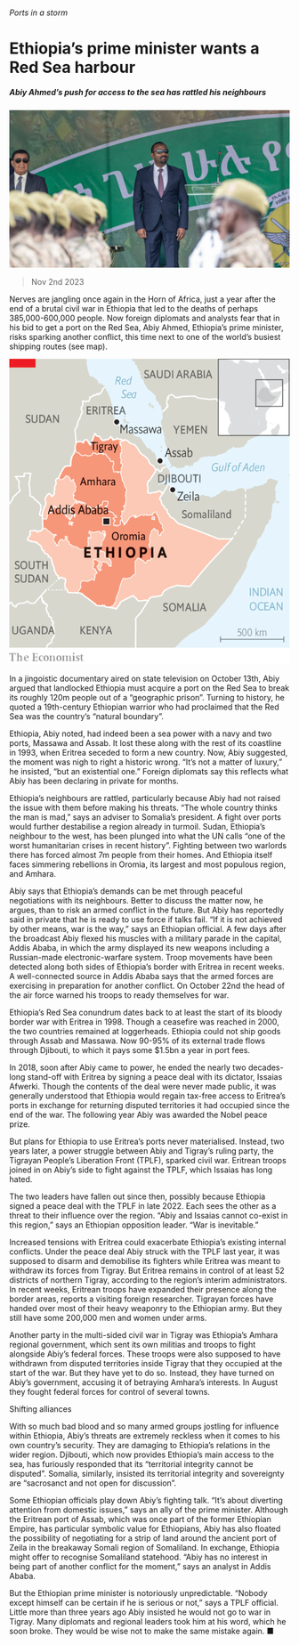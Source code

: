 ###### Ports in a storm

# Ethiopia’s prime minister wants a Red Sea harbour 

##### Abiy Ahmed’s push for access to the sea has rattled his neighbours 

![image](images/20231104_MAP508.jpg) 

> Nov 2nd 2023 

Nerves are jangling once again in the Horn of Africa, just a year after the end of a brutal civil war in Ethiopia that led to the deaths of perhaps 385,000-600,000 people. Now foreign diplomats and analysts fear that in his bid to get a port on the Red Sea, Abiy Ahmed, Ethiopia’s prime minister, risks sparking another conflict, this time next to one of the world’s busiest shipping routes (see map). 

![image](images/20231104_MAM964.png) 


In a jingoistic documentary aired on state television on October 13th, Abiy argued that landlocked Ethiopia must acquire a port on the Red Sea to break its roughly 120m people out of a “geographic prison”. Turning to history, he quoted a 19th-century Ethiopian warrior who had proclaimed that the Red Sea was the country’s “natural boundary”. 

Ethiopia, Abiy noted, had indeed been a sea power with a navy and two ports, Massawa and Assab. It lost these along with the rest of its coastline in 1993, when Eritrea seceded to form a new country. Now, Abiy suggested, the moment was nigh to right a historic wrong. “It’s not a matter of luxury,” he insisted, “but an existential one.” Foreign diplomats say this reflects what Abiy has been declaring in private for months.

Ethiopia’s neighbours are rattled, particularly because Abiy had not raised the issue with them before making his threats. “The whole country thinks the man is mad,” says an adviser to Somalia’s president. A fight over ports would further destabilise a region already in turmoil. Sudan, Ethiopia’s neighbour to the west, has been plunged into what the UN calls “one of the worst humanitarian crises in recent history”. Fighting between two warlords there has forced almost 7m people from their homes. And Ethiopia itself faces simmering rebellions in Oromia, its largest and most populous region, and Amhara.

Abiy says that Ethiopia’s demands can be met through peaceful negotiations with its neighbours. Better to discuss the matter now, he argues, than to risk an armed conflict in the future. But Abiy has reportedly said in private that he is ready to use force if talks fail. “If it is not achieved by other means, war is the way,” says an Ethiopian official. A few days after the broadcast Abiy flexed his muscles with a military parade in the capital, Addis Ababa, in which the army displayed its new weapons including a Russian-made electronic-warfare system. Troop movements have been detected along both sides of Ethiopia’s border with Eritrea in recent weeks. A well-connected source in Addis Ababa says that the armed forces are exercising in preparation for another conflict. On October 22nd the head of the air force warned his troops to ready themselves for war.

Ethiopia’s Red Sea conundrum dates back to at least the start of its bloody border war with Eritrea in 1998. Though a ceasefire was reached in 2000, the two countries remained at loggerheads. Ethiopia could not ship goods through Assab and Massawa. Now 90-95% of its external trade flows through Djibouti, to which it pays some $1.5bn a year in port fees. 

In 2018, soon after Abiy came to power, he ended the nearly two decades-long stand-off with Eritrea by signing a peace deal with its dictator, Issaias Afwerki. Though the contents of the deal were never made public, it was generally understood that Ethiopia would regain tax-free access to Eritrea’s ports in exchange for returning disputed territories it had occupied since the end of the war. The following year Abiy was awarded the Nobel peace prize.

But plans for Ethiopia to use Eritrea’s ports never materialised. Instead, two years later, a power struggle between Abiy and Tigray’s ruling party, the Tigrayan People’s Liberation Front (TPLF), sparked civil war. Eritrean troops joined in on Abiy’s side to fight against the TPLF, which Issaias has long hated. 

The two leaders have fallen out since then, possibly because Ethiopia signed a peace deal with the TPLF in late 2022. Each sees the other as a threat to their influence over the region. “Abiy and Issaias cannot co-exist in this region,” says an Ethiopian opposition leader. “War is inevitable.” 

Increased tensions with Eritrea could exacerbate Ethiopia’s existing internal conflicts. Under the peace deal Abiy struck with the TPLF last year, it was supposed to disarm and demobilise its fighters while Eritrea was meant to withdraw its forces from Tigray. But Eritrea remains in control of at least 52 districts of northern Tigray, according to the region’s interim administrators. In recent weeks, Eritrean troops have expanded their presence along the border areas, reports a visiting foreign researcher. Tigrayan forces have handed over most of their heavy weaponry to the Ethiopian army. But they still have some 200,000 men and women under arms. 

Another party in the multi-sided civil war in Tigray was Ethiopia’s Amhara regional government, which sent its own militias and troops to fight alongside Abiy’s federal forces. These troops were also supposed to have withdrawn from disputed territories inside Tigray that they occupied at the start of the war. But they have yet to do so. Instead, they have turned on Abiy’s government, accusing it of betraying Amhara’s interests. In August they fought federal forces for control of several towns. 

Shifting alliances

With so much bad blood and so many armed groups jostling for influence within Ethiopia, Abiy’s threats are extremely reckless when it comes to his own country’s security. They are damaging to Ethiopia’s relations in the wider region. Djibouti, which now provides Ethiopia’s main access to the sea, has furiously responded that its “territorial integrity cannot be disputed”. Somalia, similarly, insisted its territorial integrity and sovereignty are “sacrosanct and not open for discussion”.

Some Ethiopian officials play down Abiy’s fighting talk. “It’s about diverting attention from domestic issues,” says an ally of the prime minister. Although the Eritrean port of Assab, which was once part of the former Ethiopian Empire, has particular symbolic value for Ethiopians, Abiy has also floated the possibility of negotiating for a strip of land around the ancient port of Zeila in the breakaway Somali region of Somaliland. In exchange, Ethiopia might offer to recognise Somaliland statehood. “Abiy has no interest in being part of another conflict for the moment,” says an analyst in Addis Ababa.

But the Ethiopian prime minister is notoriously unpredictable. “Nobody except himself can be certain if he is serious or not,” says a TPLF official. Little more than three years ago Abiy insisted he would not go to war in Tigray. Many diplomats and regional leaders took him at his word, which he soon broke. They would be wise not to make the same mistake again. ■

